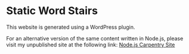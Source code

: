 # Static Word Stairs

This website is generated using a WordPress plugin.

For an alternative version of the same content written in Node.js, please visit my unpublished site at the following link: [Node.js Carpentry Site](https://github.com/gregsypek/carpentry2)
